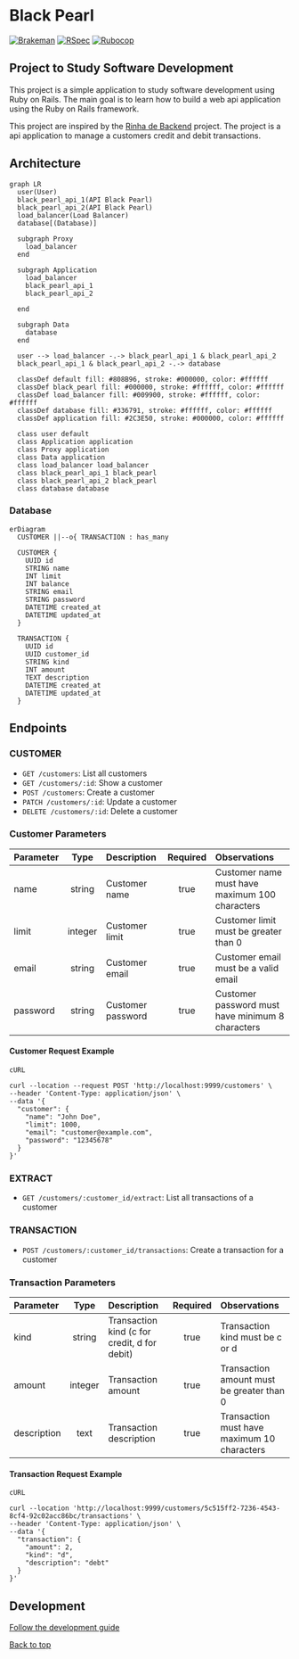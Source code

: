 # Black Pearl

[![Brakeman](https://github.com/fabianoflorentino/blackpearl/actions/workflows/brakeman.yml/badge.svg)](https://github.com/fabianoflorentino/blackpearl/actions/workflows/brakeman.yml)
[![RSpec](https://github.com/fabianoflorentino/blackpearl/actions/workflows/rspec.yml/badge.svg)](https://github.com/fabianoflorentino/blackpearl/actions/workflows/rspec.yml)
[![Rubocop](https://github.com/fabianoflorentino/blackpearl/actions/workflows/rubocop.yml/badge.svg)](https://github.com/fabianoflorentino/blackpearl/actions/workflows/rubocop.yml)

## Project to Study Software Development

This project is a simple application to study software development using Ruby on Rails. The main goal is to learn how to build a web api application using the Ruby on Rails framework.

This project are inspired by the [Rinha de Backend](https://github.com/zanfranceschi/rinha-de-backend-2024-q1) project. The project is a api application to manage a customers credit and debit transactions.

## Architecture

```mermaid
graph LR
  user(User)
  black_pearl_api_1(API Black Pearl)
  black_pearl_api_2(API Black Pearl)
  load_balancer(Load Balancer)
  database[(Database)]

  subgraph Proxy
    load_balancer
  end

  subgraph Application
    load_balancer
    black_pearl_api_1
    black_pearl_api_2

  end

  subgraph Data
    database
  end

  user --> load_balancer -.-> black_pearl_api_1 & black_pearl_api_2
  black_pearl_api_1 & black_pearl_api_2 -.-> database

  classDef default fill: #808B96, stroke: #000000, color: #ffffff
  classDef black_pearl fill: #000000, stroke: #ffffff, color: #ffffff
  classDef load_balancer fill: #009900, stroke: #ffffff, color: #ffffff
  classDef database fill: #336791, stroke: #ffffff, color: #ffffff
  classDef application fill: #2C3E50, stroke: #000000, color: #ffffff

  class user default
  class Application application
  class Proxy application
  class Data application
  class load_balancer load_balancer
  class black_pearl_api_1 black_pearl
  class black_pearl_api_2 black_pearl
  class database database
```

### Database

```mermaid
erDiagram
  CUSTOMER ||--o{ TRANSACTION : has_many

  CUSTOMER {
    UUID id
    STRING name
    INT limit
    INT balance
    STRING email
    STRING password
    DATETIME created_at
    DATETIME updated_at
  }

  TRANSACTION {
    UUID id
    UUID customer_id
    STRING kind
    INT amount
    TEXT description
    DATETIME created_at
    DATETIME updated_at
  }
```

## Endpoints

### CUSTOMER

- `GET /customers`: List all customers
- `GET /customers/:id`: Show a customer
- `POST /customers`: Create a customer
- `PATCH /customers/:id`: Update a customer
- `DELETE /customers/:id`: Delete a customer

### Customer Parameters

| Parameter | Type | Description | Required | Observations |
| :--- | :---: | :--- | :---: | :--- |
| name | string | Customer name | true | Customer name must have maximum 100 characters |
| limit | integer | Customer limit | true | Customer limit must be greater than 0 |
| email | string | Customer email | true | Customer email must be a valid email |
| password | string | Customer password | true | Customer password must have minimum 8 characters |

#### Customer Request Example

`cURL`

```shell
curl --location --request POST 'http://localhost:9999/customers' \
--header 'Content-Type: application/json' \
--data '{
  "customer": {
    "name": "John Doe",
    "limit": 1000,
    "email": "customer@example.com",
    "password": "12345678"
  }
}'
```

### EXTRACT

- `GET /customers/:customer_id/extract`: List all transactions of a customer

### TRANSACTION

- `POST /customers/:customer_id/transactions`: Create a transaction for a customer

### Transaction Parameters

| Parameter | Type | Description | Required | Observations |
| :--- | :---: | :--- | :---: | :--- |
| kind | string | Transaction kind (c for credit, d for debit) | true | Transaction kind must be c or d |
| amount | integer | Transaction amount | true | Transaction amount must be greater than 0 |
| description | text | Transaction description | true | Transaction must have maximum 10 characters |

#### Transaction Request Example

`cURL`

```shell
curl --location 'http://localhost:9999/customers/5c515ff2-7236-4543-8cf4-92c02acc86bc/transactions' \
--header 'Content-Type: application/json' \
--data '{
  "transaction": {
    "amount": 2,
    "kind": "d",
    "description": "debt"
  }
}'
```

## Development

[Follow the development guide](docs/development.md)

[Back to top](#black-pearl)
